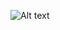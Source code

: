 ![Alt text]("https://raw.githubusercontent.com/reecehill/modelling-delays-in-activity-based-neural-networks/81a28446d7601e6b66cdcb00d7f88c9e6ec38540/final-poster.pdf.2022_01_13_23_42_26.0.svg")
